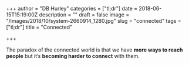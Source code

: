 +++
author = "DB Hurley"
categories = ["tl;dr"]
date = 2018-06-15T15:19:00Z
description = ""
draft = false
image = "/images/2018/10/system-2660914_1280.jpg"
slug = "connected"
tags = ["tl;dr"]
title = "Connected"

+++


The paradox of the connected world is that we have **more ways to reach people** but it’s **becoming harder to connect** with them.

